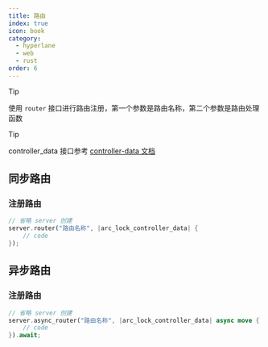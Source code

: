 ```yaml
---
title: 路由
index: true
icon: book
category:
  - hyperlane
  - web
  - rust
order: 6
---
```


> [!tip]
> 使用 `router` 接口进行路由注册，第一个参数是路由名称，第二个参数是路由处理函数

> [!tip]
> controller_data 接口参考 [controller-data 文档](./controller-data.md)

## 同步路由

### 注册路由

```rust
// 省略 server 创建
server.router("路由名称", |arc_lock_controller_data| {
    // code
});
```

## 异步路由

### 注册路由

```rust
// 省略 server 创建
server.async_router("路由名称", |arc_lock_controller_data| async move {
    // code
}).await;
```

<Bottom />
